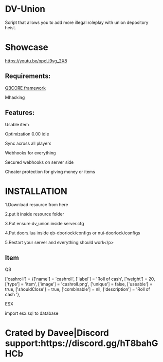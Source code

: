 # DV-Union
Script that allows you to add more illegal roleplay with union depository heist.

# Showcase
https://youtu.be/opcU9vg_2X8
<h2> Requirements:</h2>

<p>
  
  [QBCORE framework]([url](https://github.com/qbcore-framework))
</p>
<P>Mhacking 

<h2> Features:</h2>
<P>Usable item
<p>
Optimization 0.00 idle
</p>
<p>
Sync across all players
</p>
<p>
Webhooks for everything
</p>
<p>
Secured webhooks on server side 
</p>
<p>
Cheater protection for giving money or items
</p>

<h1>INSTALLATION</h1>
<p>1.Download resource from here</p>
<p>2.put it inside resource folder</p>
<p>3.Put ensure dv_union inside server.cfg</p>
<p>4.Put doors.lua inside qb-doorlock/configs or nui-doorlock/configs</p>
<P>5.Restart your server and everything should work<\p>


<h2>Item</h2>
<p>QB</p>
<p>['cashroll'] 			 = {['name'] = 'cashroll', 			  	['label'] = 'Roll of cash', 			['weight'] = 20, 		['type'] = 'item', 		['image'] = 'cashroll.png', 	['unique'] = false, 	['useable'] = true, 	['shouldClose'] = true,	   ['combinable'] = nil,   ['description'] = 'Roll of cash '},</p>
<p>ESX</p>
import esx.sql to database

<h1>Crated by Davee|Discord support:https://discord.gg/hT8bahGHCb<h1>
